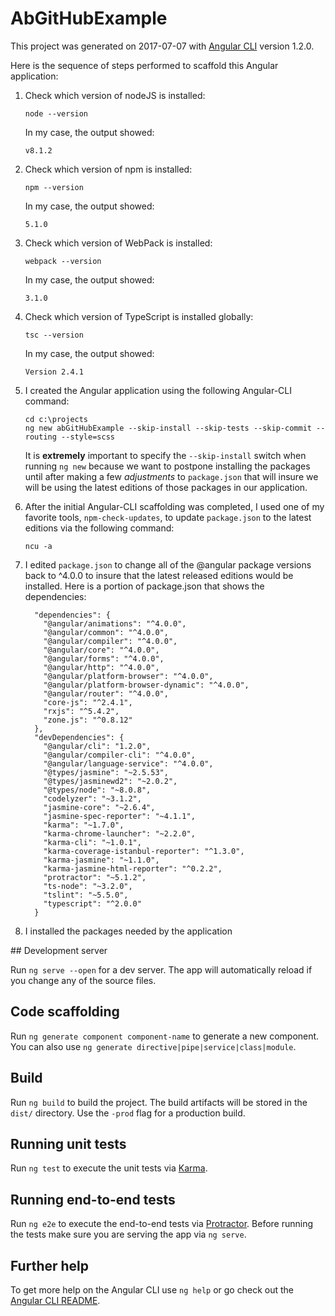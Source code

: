 # AbGitHubExample

This project was generated on 2017-07-07 with [Angular CLI](https://github.com/angular/angular-cli) version 1.2.0.

Here is the sequence of steps performed to scaffold this Angular application:
<ol>
<li>

Check which version of nodeJS is installed:
```npm
node --version
```
In my case, the output showed:
```
v8.1.2
```
</li>
<li>

Check which version of npm is installed:
```npm
npm --version
```
In my case, the output showed:
```
5.1.0
```
</li>
<li>

Check which version of WebPack is installed:
```npm
webpack --version
```
In my case, the output showed:
```npm
3.1.0
```
</li>
<li>

Check which version of TypeScript is installed globally:
```npm
tsc --version
```
In my case, the output showed:
```
Version 2.4.1
```
</li>
<li>

I created the Angular application using the following Angular-CLI command:
```
cd c:\projects
ng new abGitHubExample --skip-install --skip-tests --skip-commit --routing --style=scss 
```
It is __extremely__ important to specify the `--skip-install` switch when running `ng new` 
because we want to postpone installing the packages until after making a few *adjustments* to `package.json` 
that will insure we will be using the latest editions of those packages in our application.
</li>
<li>

After the initial Angular-CLI scaffolding was completed, I used one of my favorite tools, `npm-check-updates`, to update `package.json` to the latest editions via the following command:
```
ncu -a
```
</li>
<li>

I edited `package.json` to change all of the @angular package versions back to ^4.0.0 to insure that the latest released editions would be installed.
Here is a portion of package.json that shows the dependencies:
```text
  "dependencies": {
    "@angular/animations": "^4.0.0",
    "@angular/common": "^4.0.0",
    "@angular/compiler": "^4.0.0",
    "@angular/core": "^4.0.0",
    "@angular/forms": "^4.0.0",
    "@angular/http": "^4.0.0",
    "@angular/platform-browser": "^4.0.0",
    "@angular/platform-browser-dynamic": "^4.0.0",
    "@angular/router": "^4.0.0",
    "core-js": "^2.4.1",
    "rxjs": "^5.4.2",
    "zone.js": "^0.8.12"
  },
  "devDependencies": {
    "@angular/cli": "1.2.0",
    "@angular/compiler-cli": "^4.0.0",
    "@angular/language-service": "^4.0.0",
    "@types/jasmine": "~2.5.53",
    "@types/jasminewd2": "~2.0.2",
    "@types/node": "~8.0.8",
    "codelyzer": "~3.1.2",
    "jasmine-core": "~2.6.4",
    "jasmine-spec-reporter": "~4.1.1",
    "karma": "~1.7.0",
    "karma-chrome-launcher": "~2.2.0",
    "karma-cli": "~1.0.1",
    "karma-coverage-istanbul-reporter": "^1.3.0",
    "karma-jasmine": "~1.1.0",
    "karma-jasmine-html-reporter": "^0.2.2",
    "protractor": "~5.1.2",
    "ts-node": "~3.2.0",
    "tslint": "~5.5.0",
    "typescript": "^2.0.0"
  }
```
</li>
<li>
I installed the packages needed by the application
</li>
</ol>
## Development server

Run `ng serve --open` for a dev server. The app will automatically reload if you change any of the source files.

## Code scaffolding

Run `ng generate component component-name` to generate a new component. You can also use `ng generate directive|pipe|service|class|module`.

## Build

Run `ng build` to build the project. The build artifacts will be stored in the `dist/` directory. Use the `-prod` flag for a production build.

## Running unit tests

Run `ng test` to execute the unit tests via [Karma](https://karma-runner.github.io).

## Running end-to-end tests

Run `ng e2e` to execute the end-to-end tests via [Protractor](http://www.protractortest.org/).
Before running the tests make sure you are serving the app via `ng serve`.

## Further help

To get more help on the Angular CLI use `ng help` or go check out the [Angular CLI README](https://github.com/angular/angular-cli/blob/master/README.md).
